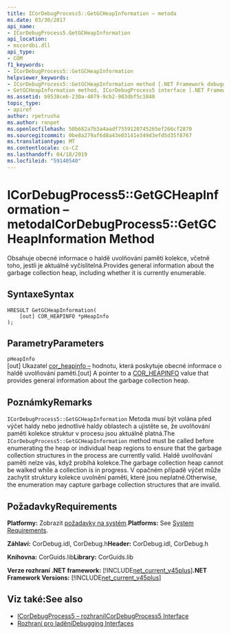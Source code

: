 ```yaml
---
title: ICorDebugProcess5::GetGCHeapInformation – metoda
ms.date: 03/30/2017
api_name:
- ICorDebugProcess5.GetGCHeapInformation
api_location:
- mscordbi.dll
api_type:
- COM
f1_keywords:
- ICorDebugProcess5::GetGCHeapInformation
helpviewer_keywords:
- ICorDebugProcess5::GetGCHeapInformation method [.NET Framework debugging]
- GetGCHeapInformation method, ICorDebugProcess5 interface [.NET Framework debugging]
ms.assetid: b9538ceb-230a-4079-9cb2-903dbf5c1848
topic_type:
- apiref
author: rpetrusha
ms.author: ronpet
ms.openlocfilehash: 50b682a7b3a4aadf7559120745265ef266cf2870
ms.sourcegitcommit: 0be8a279af6d8a43e03141e349d3efd5d35f8767
ms.translationtype: MT
ms.contentlocale: cs-CZ
ms.lasthandoff: 04/18/2019
ms.locfileid: "59140540"
---
```

# <a name="icordebugprocess5getgcheapinformation-method"></a><span data-ttu-id="6afcd-102">ICorDebugProcess5::GetGCHeapInformation – metoda</span><span class="sxs-lookup"><span data-stu-id="6afcd-102">ICorDebugProcess5::GetGCHeapInformation Method</span></span>
<span data-ttu-id="6afcd-103">Obsahuje obecné informace o haldě uvolňování paměti kolekce, včetně toho, jestli je aktuálně vyčíslitelná.</span><span class="sxs-lookup"><span data-stu-id="6afcd-103">Provides general information about the garbage collection heap, including whether it is currently enumerable.</span></span>  
  
## <a name="syntax"></a><span data-ttu-id="6afcd-104">Syntaxe</span><span class="sxs-lookup"><span data-stu-id="6afcd-104">Syntax</span></span>  
  
```  
HRESULT GetGCHeapInformation(  
    [out] COR_HEAPINFO *pHeapInfo  
);  
```  
  
## <a name="parameters"></a><span data-ttu-id="6afcd-105">Parametry</span><span class="sxs-lookup"><span data-stu-id="6afcd-105">Parameters</span></span>  
 `pHeapInfo`  
 <span data-ttu-id="6afcd-106">[out] Ukazatel [cor_heapinfo –](../../../../docs/framework/unmanaged-api/debugging/cor-heapinfo-structure.md) hodnotu, která poskytuje obecné informace o haldě uvolňování paměti.</span><span class="sxs-lookup"><span data-stu-id="6afcd-106">[out] A pointer to a [COR_HEAPINFO](../../../../docs/framework/unmanaged-api/debugging/cor-heapinfo-structure.md) value that provides general information about the garbage collection heap.</span></span>  
  
## <a name="remarks"></a><span data-ttu-id="6afcd-107">Poznámky</span><span class="sxs-lookup"><span data-stu-id="6afcd-107">Remarks</span></span>  
 <span data-ttu-id="6afcd-108">`ICorDebugProcess5::GetGCHeapInformation` Metoda musí být volána před výčet haldy nebo jednotlivé haldy oblastech a ujistěte se, že uvolňování paměti kolekce struktur v procesu jsou aktuálně platná.</span><span class="sxs-lookup"><span data-stu-id="6afcd-108">The `ICorDebugProcess5::GetGCHeapInformation` method must be called before enumerating the heap or individual heap regions to ensure that the garbage collection structures in the process are currently valid.</span></span> <span data-ttu-id="6afcd-109">Haldě uvolňování paměti nelze vás, když probíhá kolekce.</span><span class="sxs-lookup"><span data-stu-id="6afcd-109">The garbage collection heap cannot be walked while a collection is in progress.</span></span> <span data-ttu-id="6afcd-110">V opačném případě výčet může zachytit struktury kolekce uvolnění paměti, které jsou neplatné.</span><span class="sxs-lookup"><span data-stu-id="6afcd-110">Otherwise, the enumeration may capture garbage collection structures that are invalid.</span></span>  
  
## <a name="requirements"></a><span data-ttu-id="6afcd-111">Požadavky</span><span class="sxs-lookup"><span data-stu-id="6afcd-111">Requirements</span></span>  
 <span data-ttu-id="6afcd-112">**Platformy:** Zobrazit [požadavky na systém](../../../../docs/framework/get-started/system-requirements.md).</span><span class="sxs-lookup"><span data-stu-id="6afcd-112">**Platforms:** See [System Requirements](../../../../docs/framework/get-started/system-requirements.md).</span></span>  
  
 <span data-ttu-id="6afcd-113">**Záhlaví:** CorDebug.idl, CorDebug.h</span><span class="sxs-lookup"><span data-stu-id="6afcd-113">**Header:** CorDebug.idl, CorDebug.h</span></span>  
  
 <span data-ttu-id="6afcd-114">**Knihovna:** CorGuids.lib</span><span class="sxs-lookup"><span data-stu-id="6afcd-114">**Library:** CorGuids.lib</span></span>  
  
 <span data-ttu-id="6afcd-115">**Verze rozhraní .NET framework:** [!INCLUDE[net_current_v45plus](../../../../includes/net-current-v45plus-md.md)]</span><span class="sxs-lookup"><span data-stu-id="6afcd-115">**.NET Framework Versions:** [!INCLUDE[net_current_v45plus](../../../../includes/net-current-v45plus-md.md)]</span></span>  
  
## <a name="see-also"></a><span data-ttu-id="6afcd-116">Viz také:</span><span class="sxs-lookup"><span data-stu-id="6afcd-116">See also</span></span>

- [<span data-ttu-id="6afcd-117">ICorDebugProcess5 – rozhraní</span><span class="sxs-lookup"><span data-stu-id="6afcd-117">ICorDebugProcess5 Interface</span></span>](../../../../docs/framework/unmanaged-api/debugging/icordebugprocess5-interface.md)
- [<span data-ttu-id="6afcd-118">Rozhraní pro ladění</span><span class="sxs-lookup"><span data-stu-id="6afcd-118">Debugging Interfaces</span></span>](../../../../docs/framework/unmanaged-api/debugging/debugging-interfaces.md)
